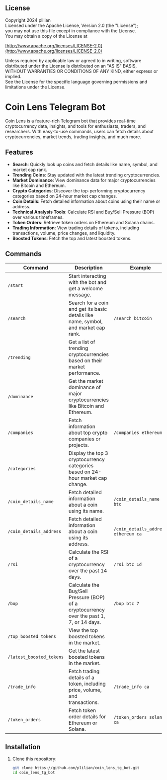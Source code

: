 ## License

Copyright 2024 plilian  
Licensed under the Apache License, Version 2.0 (the "License");  
you may not use this file except in compliance with the License.  
You may obtain a copy of the License at  

[http://www.apache.org/licenses/LICENSE-2.0](http://www.apache.org/licenses/LICENSE-2.0)  

Unless required by applicable law or agreed to in writing, software  
distributed under the License is distributed on an "AS IS" BASIS,  
WITHOUT WARRANTIES OR CONDITIONS OF ANY KIND, either express or implied.  
See the License for the specific language governing permissions and  
limitations under the License.  



# Coin Lens Telegram Bot

Coin Lens is a feature-rich Telegram bot that provides real-time cryptocurrency data, insights, and tools for enthusiasts, traders, and researchers. With easy-to-use commands, users can fetch details about cryptocurrencies, market trends, trading insights, and much more.

## Features

- **Search**: Quickly look up coins and fetch details like name, symbol, and market cap rank.
- **Trending Coins**: Stay updated with the latest trending cryptocurrencies.
- **Market Dominance**: View dominance data for major cryptocurrencies like Bitcoin and Ethereum.
- **Crypto Categories**: Discover the top-performing cryptocurrency categories based on 24-hour market cap changes.
- **Coin Details**: Fetch detailed information about coins using their name or address.
- **Technical Analysis Tools**: Calculate RSI and Buy/Sell Pressure (BOP) over various timeframes.
- **Token Orders**: Retrieve token orders on Ethereum and Solana chains.
- **Trading Information**: View trading details of tokens, including transactions, volume, price changes, and liquidity.
- **Boosted Tokens**: Fetch the top and latest boosted tokens.

## Commands

| Command                  | Description                                                                                  | Example                                 |
|--------------------------|----------------------------------------------------------------------------------------------|-----------------------------------------|
| `/start`                 | Start interacting with the bot and get a welcome message.                                   |                                         |
| `/search`                | Search for a coin and get its basic details like name, symbol, and market cap rank.          | `/search bitcoin`                       |
| `/trending`              | Get a list of trending cryptocurrencies based on their market performance.                  |                                         |
| `/dominance`             | Get the market dominance of major cryptocurrencies like Bitcoin and Ethereum.               |                                         |
| `/companies`             | Fetch information about top crypto companies or projects.                                   | `/companies ethereum`                   |
| `/categories`            | Display the top 3 cryptocurrency categories based on 24-hour market cap change.             |                                         |
| `/coin_details_name`     | Fetch detailed information about a coin using its name.                                     | `/coin_details_name btc`                |
| `/coin_details_address`  | Fetch detailed information about a coin using its address.                                  | `/coin_details_address ethereum ca`     |
| `/rsi`                   | Calculate the RSI of a cryptocurrency over the past 14 days.                                | `/rsi btc 1d`                           |
| `/bop`                   | Calculate the Buy/Sell Pressure (BOP) of a cryptocurrency over the past 1, 7, or 14 days.   | `/bop btc 7`                            |
| `/top_boosted_tokens`    | View the top boosted tokens in the market.                                                  |                                         |
| `/latest_boosted_tokens` | Get the latest boosted tokens in the market.                                                |                                         |
| `/trade_info`            | Fetch trading details of a token, including price, volume, and transactions.                | `/trade_info ca`                        |
| `/token_orders`          | Fetch token order details for Ethereum or Solana.                                           | `/token_orders solana ca`               |

## Installation

1. Clone this repository:
   ```bash
   git clone https://github.com/plilian/coin_lens_tg_bot.git
   cd coin_lens_tg_bot
